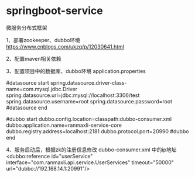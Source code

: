 # springboot-service
 微服务分布式框架

1、部署zookeeper、dubbo环境
https://www.cnblogs.com/ukzq/p/12030641.html

2、配置maven相关依赖

3、配置项目中的数据库、dubbo环境
application.properties

#datasource start
spring.datasource.driver-class-name=com.mysql.jdbc.Driver
spring.datasource.url=jdbc:mysql://localhost:3306/test
spring.datasource.username=root
spring.datasource.password=root
#datasource end

#dubbo start
dubbo.config.location=classpath:dubbo-consumer.xml
dubbo.application.name=ranmaxli-service-core
dubbo.registry.address=localhost:2181
dubbo.protocol.port=20990
#dubbo end

4、服务启动后，根据zk的注册信息修改 dubbo-consumer.xml 中的ip地址
 <dubbo:reference id="userService" interface="com.ranmaxli.api.service.UserServices" timeout="50000" url="dubbo://192.168.14.1:20991"/>
